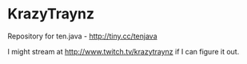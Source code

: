 KrazyTraynz
===========
Repository for ten.java - http://tiny.cc/tenjava

I might stream at http://www.twitch.tv/krazytraynz if I can figure it out.


